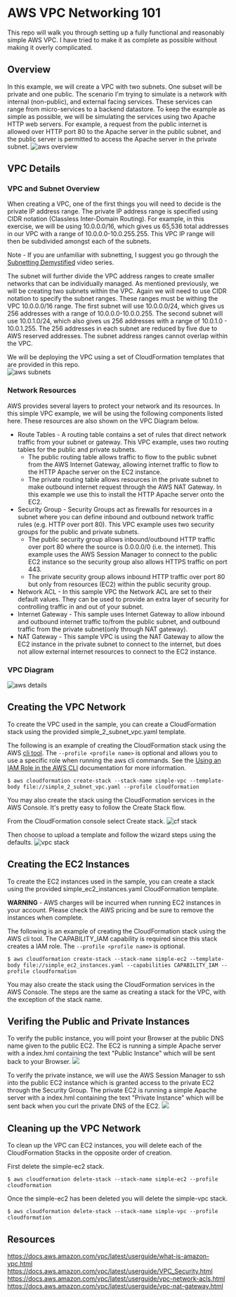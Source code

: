 # AWS VPC Networking 101
This repo will walk you through setting up a fully functional and reasonably simple AWS VPC. I have tried to make it as complete as possible without making it overly complicated.

## Overview
In this example, we will create a VPC with two subnets. One subset will be private and one public. The scenario I'm trying to simulate is a network with internal (non-public), and external facing services. These services can range from micro-services to a backend datastore. To keep the example as simple as possible, we will be simulating the services using two Apache HTTP web servers.  For example, a request from the public internet is allowed over HTTP port 80 to the Apache server in the public subnet, and the public server is permitted to access the Apache server in the private subnet. 
![aws overview](doc/aws_network_overview.jpeg)


## VPC Details

### VPC and Subnet Overview
When creating a VPC, one of the first things you will need to decide is the private IP address range. The private IP address range is specified using CIDR notation (Classless Inter-Domain Routing). For example, in this exercise, we will be using 10.0.0.0/16, which gives us 65,536 total addresses in our VPC with a range of 10.0.0.0-10.0.255.255. This VPC IP range will then be subdivided amongst each of the subnets.

Note - If you are unfamiliar with subnetting, I suggest you go through the [Subnetting Demystified](https://www.youtube.com/watch?v=cdNsiz12aCY) video series. 

The subnet will further divide the VPC address ranges to create smaller networks that can be individually managed. As mentioned previously, we will be creating two subnets within the VPC. Again we will need to use CIDR notation to specify the subnet ranges. These ranges must be withing the VPC 10.0.0.0/16 range. The first subnet will use 10.0.0.0/24, which gives us 256 addresses with a range of 10.0.0.0-10.0.0.255. The second subnet will use 10.0.1.0/24, which also gives us 256 addresses with a range of 10.0.1.0 - 10.0.1.255. The 256 addresses in each subnet are reduced by five due to AWS reserved addresses. The subnet address ranges cannot overlap within the VPC.  

We will be deploying the VPC using a set of CloudFormation templates that are provided in this repo.  
![aws subnets](doc/aws_subnets.jpeg)

### Network Resources
AWS provides several layers to protect your network and its resources. In this simple VPC example, we will be using the following components listed here. These resources are also shown on the VPC Diagram below.

- Route Tables - A routing table contains a set of rules that direct network traffic from your subnet or gateway. This VPC example, uses two routing tables for the public and private subnets.
  - The public routing table allows traffic to flow to the public subnet from the AWS Internet Gateway, allowing internet traffic to flow to the HTTP Apache server on the EC2 instance.  
  - The private routing table allows resources in the private subnet to make outbound internet request through the AWS NAT Gateway. In this example we use this to install the HTTP Apache server onto the EC2.    
- Security Group - Security Groups act as firewalls for resources in a subnet where you can define inbound and outbound network traffic rules (e.g. HTTP over port 80). This VPC example uses two security groups for the public and private subnets.
  - The public security group allows inbound/outbound HTTP traffic over port 80 where the source is 0.0.0.0/0 (i.e. the internet). This example uses the AWS Session Manager to connect to the public EC2 instance so the security group also allows HTTPS traffic on port 443.
  - The private security group allows inbound HTTP traffic over port 80 but only from resources (EC2) within the public security group.   
- Network ACL - In this sample VPC the Network ACL are set to their default values. They can be used to provide an extra layer of security for controlling traffic in and out of your subnet.
- Internet Gateway - This sample uses Internet Gateway to allow inbound and outbound internet traffic to/from the public subnet, and outbound traffic from the private subnet(only through NAT gateway).
- NAT Gateway - This sample VPC is using the NAT Gateway to allow the EC2 instance in the private subnet to connect to the internet, but does not allow external internet resources to connect to the EC2 instance. 


### VPC Diagram


![aws details](doc/aws_vpc_simple_network.jpeg)


## Creating the VPC Network
To create the VPC used in the sample, you can create a CloudFormation stack using the provided simple_2_subnet_vpc.yaml template.

The following is an example of creating the CloudFormation stack using the AWS [cli tool](https://aws.amazon.com/cli/). The ```--profile <profile name>``` is optional and allows you to use a specific role when running the aws cli commands. See the [Using an IAM Role in the AWS CLI](https://docs.aws.amazon.com/cli/latest/userguide/cli-configure-role.html) documentation for more information.
```
$ aws cloudformation create-stack --stack-name simple-vpc --template-body file://simple_2_subnet_vpc.yaml --profile cloudformation
```

You may also create the stack using the CloudFormation services in the AWS Console. It's pretty easy to follow the Create Stack flow.

From the CloudFormation console select Create stack.
![cf stack](doc/cf_stack.png)

Then choose to upload a template and follow the wizard steps using the defaults.
![vpc stack](doc/vpc_stack.png)

## Creating the EC2 Instances
To create the EC2 instances used in the sample, you can create a stack using the provided simple_ec2_instances.yaml CloudFormation template.

**WARNING** - AWS charges will be incurred when running EC2 instances in your account. Please check the AWS pricing and be sure to remove the instances when complete.

The following is an example of creating the CloudFormation stack using the AWS cli tool. The CAPABILITY_IAM capability is required since this stack creates a IAM role. The ```--profile <profile name>``` is optional.
```
$ aws cloudformation create-stack --stack-name simple-ec2 --template-body file://simple_ec2_instances.yaml --capabilities CAPABILITY_IAM --profile cloudformation

```

You may also create the stack using the CloudFormation services in the AWS Console. The steps are the same as creating a stack for the VPC, with the exception of the stack name.

## Verifing the Public and Private Instances 

To verify the public instance, you will point your Browser at the public DNS name given to the public EC2. The EC2 is running a simple Apache server with a index.hml containing the text "Public Instance" which will be sent back to your Browser.
![](doc/public_instance.gif)


To verify the private instance, we will use the AWS Session Manager to ssh into the public EC2 instance which is granted access to the private EC2 through the Security Group. The private EC2 is running a simple Apache server with a index.hml containing the text "Private Instance" which will be sent back when you curl the private DNS of the EC2.
![](doc/private_instance.gif)


## Cleaning up the VPC Network
To clean up the VPC can EC2 instances, you will delete each of the CloudFormation Stacks in the opposite order of creation.

First delete the simple-ec2 stack.
```
$ aws cloudformation delete-stack --stack-name simple-ec2 --profile cloudformation
```

Once the simple-ec2 has been deleted you will delete the simple-vpc stack.
```
$ aws cloudformation delete-stack --stack-name simple-vpc --profile cloudformation
```


## Resources
https://docs.aws.amazon.com/vpc/latest/userguide/what-is-amazon-vpc.html
https://docs.aws.amazon.com/vpc/latest/userguide/VPC_Security.html
https://docs.aws.amazon.com/vpc/latest/userguide/vpc-network-acls.html
https://docs.aws.amazon.com/vpc/latest/userguide/vpc-nat-gateway.html
